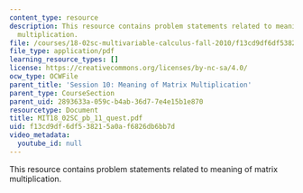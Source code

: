 ```yaml
---
content_type: resource
description: This resource contains problem statements related to meaning of matrix
  multiplication.
file: /courses/18-02sc-multivariable-calculus-fall-2010/f13cd9df6df538215a0af6826db6bb7d_MIT18_02SC_pb_11_quest.pdf
file_type: application/pdf
learning_resource_types: []
license: https://creativecommons.org/licenses/by-nc-sa/4.0/
ocw_type: OCWFile
parent_title: 'Session 10: Meaning of Matrix Multiplication'
parent_type: CourseSection
parent_uid: 2893633a-059c-b4ab-36d7-7e4e15b1e870
resourcetype: Document
title: MIT18_02SC_pb_11_quest.pdf
uid: f13cd9df-6df5-3821-5a0a-f6826db6bb7d
video_metadata:
  youtube_id: null
---
```

This resource contains problem statements related to meaning of matrix multiplication.